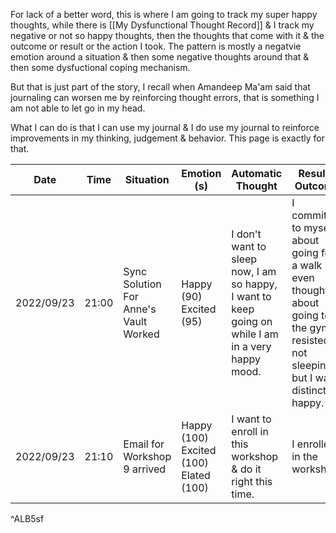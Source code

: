 For lack of a better word, this is where I am going to track my super happy thoughts, while there is [[My Dysfunctional Thought Record]] & I track my negative or not so happy thoughts, then the thoughts that come with it & the outcome or result or the action I took. 
The pattern is mostly a negatvie emotion around a situation & then some negative thoughts around that & then some dysfuctional coping mechanism.

But that is just part of the story, I recall when Amandeep Ma'am said that journaling can worsen me by reinforcing thought errors, that is something I am not able to let go in my head. 

What I can do is that I can use my journal & I do use my journal to reinforce improvements in my thinking, judgement & behavior. 
This page is exactly for that.

| Date       | Time  | Situation                             | Emotion (s)                            | Automatic Thought                                                                                  | Result / Outcome                                                                                                                      |
| ---------- | ----- | ------------------------------------- | -------------------------------------- | -------------------------------------------------------------------------------------------------- | ------------------------------------------------------------------------------------------------------------------------------------- |
| 2022/09/23 | 21:00 | Sync Solution For Anne's Vault Worked | Happy (90) Excited (95)                | I don't want to sleep now, I am so happy, I want to keep going on while I am in a very happy mood. | I committed to myself about going for a walk even thought about going to the gym. I resisted not sleeping but I was distinctly happy. |
| 2022/09/23 | 21:10 | Email for Workshop 9 arrived          | Happy (100) Excited (100) Elated (100) | I want to enroll in this workshop & do it right this time.                                         | I enrolled in the workshop.                                                                                                           |
^ALB5sf